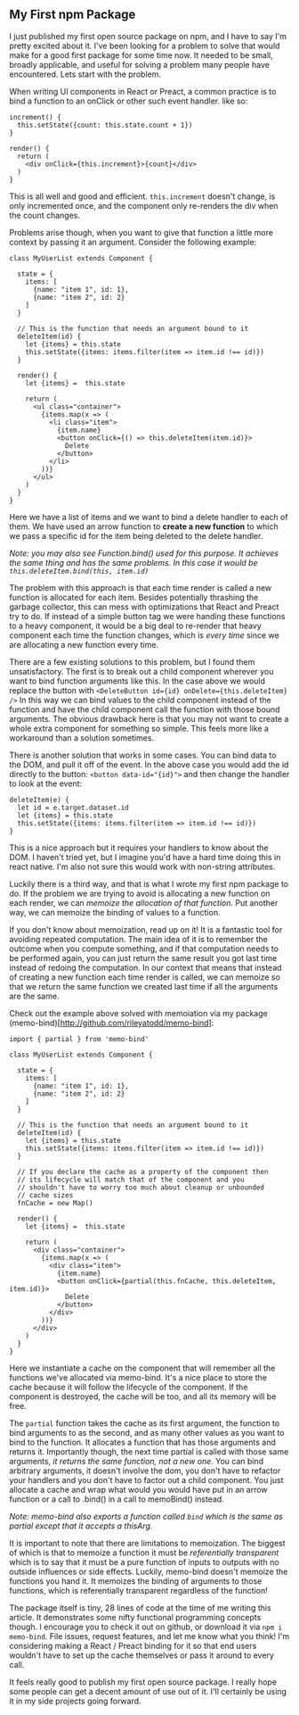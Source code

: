 ## My First npm Package

I just published my first open source package on npm, and I have to say I'm pretty excited about it. I've been looking for a problem to solve that would make for a good first package for some time now. It needed to be small, broadly applicable, and useful for solving a problem many people have encountered. Lets start with the problem.

When writing UI components in React or Preact, a common practice is to bind a function to an onClick or other such event handler. like so:
```
increment() {
  this.setState({count: this.state.count + 1})
}

render() {
  return (
    <div onClick={this.increment}>{count}</div>
  )
}
```
This is all well and good and efficient. `this.increment` doesn't change, is only incremented once, and the component only re-renders the div when the count changes.

Problems arise though, when you want to give that function a little more context by passing it an argument. Consider the following example:
```
class MyUserList extends Component {

  state = {
    items: [
      {name: "item 1", id: 1},
      {name: "item 2", id: 2}
    ]
  }

  // This is the function that needs an argument bound to it
  deleteItem(id) {
    let {items} = this.state
    this.setState({items: items.filter(item => item.id !== id)})
  }

  render() {
    let {items} =  this.state

    return (
      <ul class="container">
        {items.map(x => (
          <li class="item">
            {item.name}
            <button onClick={() => this.deleteItem(item.id)}>
              Delete
            </button>
          </li>
        ))}
      </ul>
    )
  }
}
```

Here we have a list of items and we want to bind a delete handler to each of them. We have used an arrow function to **create a new function** to which we pass a specific id for the item being deleted to the delete handler. 

*Note: you may also see Function.bind() used for this purpose. It achieves the same thing and has the same problems. In this case it would be `this.deleteItem.bind(this, item.id)`*

The problem with this approach is that each time render is called a new function is allocated for each item. Besides potentially thrashing the garbage collector, this can mess with optimizations that React and Preact try to do. If instead of a simple button tag we were handing these functions to a heavy component, it would be a big deal to re-render that heavy component each time the function changes, which is *every time* since we are allocating a new function every time. 

There are a few existing solutions to this problem, but I found them unsatisfactory. The first is to break out a child component wherever you want to bind function arguments like this. In the case above we would replace the button with 
```<DeleteButton id={id} onDelete={this.deleteItem} />``` 
In this way we can bind values to the child component instead of the function and have the child component call the function with those bound arguments. The obvious drawback here is that you may not want to create a whole extra component for something so simple. This feels more like a workaround than a solution sometimes.

There is another solution that works in some cases. You can bind data to the DOM, and pull it off of the event. In the above case you would add the id directly to the button: `<button data-id="{id}">` and then change the handler to look at the event:
```
deleteItem(e) {
  let id = e.target.dataset.id
  let {items} = this.state
  this.setState({items: items.filter(item => item.id !== id)})
}
```

This is a nice approach but it requires your handlers to know about the DOM. I haven't tried yet, but I imagine you'd have a hard time doing this in react native. I'm also not sure this would work with non-string attributes.

Luckily there is a third way, and that is what I wrote my first npm package to do. If the problem we are trying to avoid is allocating a new function on each render, we can *memoize the allocation of that function.* Put another way, we can memoize the binding of values to a function. 

If you don't know about memoization, read up on it! It is a fantastic tool for avoiding repeated computation. The main idea of it is to remember the outcome when you compute something, and if that computation needs to be performed again, you can just return the same result you got last time instead of redoing the computation. In our context that means that instead of creating a new function each time render is called, we can memoize so that we return the same function we created last time if all the arguments are the same.

Check out the example above solved with memoiation via my package (memo-bind)[http://github.com/rileyatodd/memo-bind]:
```
import { partial } from 'memo-bind'

class MyUserList extends Component {

  state = {
    items: [
      {name: "item 1", id: 1},
      {name: "item 2", id: 2}
    ]
  }

  // This is the function that needs an argument bound to it
  deleteItem(id) {
    let {items} = this.state
    this.setState({items: items.filter(item => item.id !== id)})
  }

  // If you declare the cache as a property of the component then
  // its lifecycle will match that of the component and you 
  // shouldn't have to worry too much about cleanup or unbounded
  // cache sizes
  fnCache = new Map()

  render() {
    let {items} =  this.state

    return (
      <div class="container">
        {items.map(x => (
          <div class="item">
            {item.name}
            <button onClick={partial(this.fnCache, this.deleteItem, item.id)}>
              Delete
            </button>
          </div>
        ))}
      </div>
    )
  }
}
```

Here we instantiate a cache on the component that will remember all the functions we've allocated via memo-bind. It's a nice place to store the cache because it will follow the lifecycle of the component. If the component is destroyed, the cache will be too, and all its memory will be free. 

The `partial` function takes the cache as its first argument, the function to bind arguments to as the second, and as many other values as you want to bind to the function. It allocates a function that has those arguments and returns it. Importantly though, the next time partial is called with those same arguments, *it returns the same function, not a new one*. You can bind arbitrary arguments, it doesn't involve the dom, you don't have to refactor your handlers and you don't have to factor out a child component. You just allocate a cache and wrap what would you would have put in an arrow function or a call to .bind() in a call to memoBind() instead. 

*Note: memo-bind also exports a function called `bind` which is the same as partial except that it accepts a thisArg.*

It is important to note that there are limitations to memoization. The biggest of which is that to memoize a function it must be *referentially transparent* which is to say that it must be a pure function of inputs to outputs with no outside influences or side effects. Luckily, memo-bind doesn't memoize the functions you hand it. It memoizes the binding of arguments to those functions, which is referentially transparent regardless of the function! 

The package itself is tiny, 28 lines of code at the time of me writing this article. It demonstrates some nifty functional programming concepts though. I encourage you to check it out on github, or download it via `npm i memo-bind`. File issues, request features, and let me know what you think! I'm considering making a React / Preact binding for it so that end users wouldn't have to set up the cache themselves or pass it around to every call.

It feels really good to publish my first open source package. I really hope some people can get a decent amount of use out of it. I'll certainly be using it in my side projects going forward.